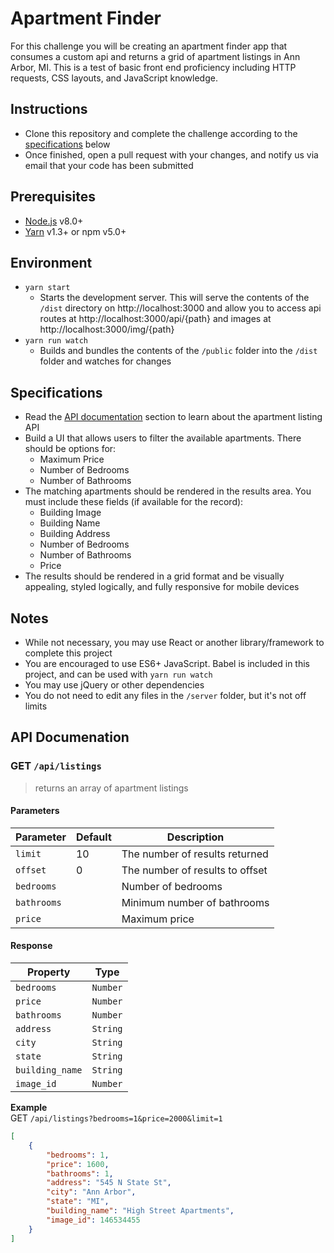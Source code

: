 # Apartment Finder

For this challenge you will be creating an apartment finder app that consumes a custom api and returns a grid of apartment listings in Ann Arbor, MI. This is a test of basic front end proficiency including HTTP requests, CSS layouts, and JavaScript knowledge.

## Instructions
- Clone this repository and complete the challenge according to the [specifications](#specifications) below
- Once finished, open a pull request with your changes, and notify us via email that your code has been submitted

## Prerequisites
- [Node.js](https://nodejs.org/en/) v8.0+
- [Yarn](https://yarnpkg.com/en/docs/install) v1.3+ or npm v5.0+

## Environment
- `yarn start`
    - Starts the development server. This will serve the contents of the `/dist` directory on http://localhost:3000 and allow you to access api routes at http://localhost:3000/api/{path} and images at http://localhost:3000/img/{path}
- `yarn run watch`
    - Builds and bundles the contents of the `/public` folder into the `/dist` folder and watches for changes

## Specifications
- Read the [API documentation](#api-documentation) section to learn about the apartment listing API
- Build a UI that allows users to filter the available apartments. There should be options for:
    - Maximum Price
    - Number of Bedrooms
    - Number of Bathrooms
- The matching apartments should be rendered in the results area. You must include these fields (if available for the record):
    - Building Image
    - Building Name
    - Building Address
    - Number of Bedrooms
    - Number of Bathrooms
    - Price
- The results should be rendered in a grid format and be visually appealing, styled logically, and fully responsive for mobile devices


## Notes
- While not necessary, you may use React or another library/framework to complete this project
- You are encouraged to use ES6+ JavaScript. Babel is included in this project, and can be used with `yarn run watch`
- You may use jQuery or other dependencies
- You do not need to edit any files in the `/server` folder, but it's not off limits

## API Documenation
### GET `/api/listings`
> returns an array of apartment listings

#### Parameters
| Parameter | Default | Description |
|-|-|-|
| `limit` | 10 | The number of results returned  |
| `offset` | 0 | The number of results to offset |
| `bedrooms` | | Number of bedrooms |
| `bathrooms` | | Minimum number of bathrooms |
| `price` | | Maximum price  |

#### Response
| Property | Type |
|-|-|
| `bedrooms` | `Number` |
| `price` | `Number` |
| `bathrooms` | `Number` |
| `address` | `String` |
| `city` | `String` |
| `state` | `String` |
| `building_name` | `String` |
| `image_id` | `Number` |


**Example**  
GET `/api/listings?bedrooms=1&price=2000&limit=1`
```json
[
    {
        "bedrooms": 1,
        "price": 1600,
        "bathrooms": 1,
        "address": "545 N State St",
        "city": "Ann Arbor",
        "state": "MI",
        "building_name": "High Street Apartments",
        "image_id": 146534455
    }
]
```
